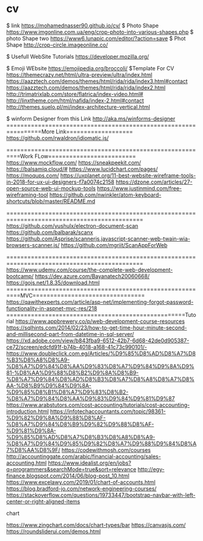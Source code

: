 # cv
$ link https://mohamednasser90.github.io/cv/
$ Photo Shape https://www.imgonline.com.ua/eng/crop-photo-into-various-shapes.php
$ photo Shape two https://www6.lunapic.com/editor/?action=save
$ Phot Shape http://crop-circle.imageonline.co/


$ Usefull WebSite Tutorials
https://developer.mozilla.org/

$ Emoji WEbsite
https://emojipedia.org/broccoli/
$Template For CV
https://themecrazy.net/html/ultra-preview/ultra/index.html
https://aazztech.com/demos/themes/html/rida/rida/index3.html#contact
https://aazztech.com/demos/themes/html/rida/rida/index2.html
http://trimatrixlab.com/store/flatrica/index-video.html#
http://linxtheme.com/html/nafida/index-2.html#contact
http://themes.suelo.pl/mi/index-architecture-vertical.html


$ winform Designer  from this Link
http://aka.ms/winforms-designer
================================================================More Link===================
https://github.com/rwaldron/idiomatic.js/

==========================================================Work FLow=========================
https://www.mockflow.com/
https://sneakpeekit.com/
https://balsamiq.cloud/#
https://www.lucidchart.com/pages/
https://moqups.com/
https://uxplanet.org/11-best-website-wireframe-tools-in-2018-for-ux-ui-designers-f7a0074c2158
https://dzone.com/articles/27-open-source-web-ui-mockup-tools
https://www.justinmind.com/free-wireframing-tool
https://github.com/nwinkler/atom-keyboard-shortcuts/blob/master/README.md

=============================================================================================
https://github.com/yushulx/electron-document-scan
https://github.com/balbarak/scanx
https://github.com/Asprise/scannerjs.javascript-scanner-web-twain-wia-browsers-scanner.js/
https://github.com/mgriit/ScanAppForWeb

=============================================================================================
https://www.udemy.com/course/the-complete-web-development-bootcamp/
https://dev.azure.com/Bayanatech20060668/
https://gojs.net/1.8.35/download.html
==========================================================MVC================================
https://qawithexperts.com/article/asp-net/implementing-forgot-password-functionality-in-aspnet-mvc-res/218
===================================================Tutorial
https://www.appbrewery.co/p/web-development-course-resources
https://sqlhints.com/2014/02/23/how-to-get-time-hour-minute-second-and-millisecond-part-from-datetime-in-sql-server/
https://xd.adobe.com/view/b843fba9-6512-42b7-6d68-42de0d905387-ce72/screen/edcfd91f-b74b-4018-a168-41c73c990101/-
https://www.doubleclick.com.eg/Articles/%D9%85%D8%AD%D8%A7%D8%B3%D8%A8%D8%A9-%D8%A7%D9%84%D8%AA%D9%83%D8%A7%D9%84%D9%8A%D9%81-%D8%AA%D9%88%D8%B2%D9%8A%D8%B9-%D8%A7%D9%84%D8%AD%D8%B3%D8%A7%D8%A8%D8%A7%D8%AA-%D8%B9%D9%84%D9%8A-%D9%85%D8%B1%D8%A7%D9%83%D8%B2-%D8%A7%D9%84%D8%AA%D9%83%D9%84%D9%81%D9%87
https://www.arabstutors.com/cost-accounting/tutorials/cost-accounting-introduction.html
https://infotechaccountants.com/topic/98361-%D9%82%D9%8A%D9%88%D8%AF-%D8%A7%D9%84%D8%B9%D9%82%D9%88%D8%AF-%D9%81%D9%8A-%D9%85%D8%AD%D8%A7%D8%B3%D8%A8%D8%A9-%D8%A7%D9%84%D9%85%D9%82%D8%A7%D9%88%D9%84%D8%A7%D8%AA%D8%9F/
https://codewithmosh.com/courses
http://accountinggate.com/arabic/financial-accounting/sales-accounting.html
https://www.idealist.org/en/jobs?q=programmers&searchMode=true&sort=relevance
http://egy-finance.blogspot.com/2014/06/blog-post_10.html
https://www.excelawy.com/2019/01/chart-of-accounts.html
https://blog.bradford-jo.com/network-engineering-courses/
https://stackoverflow.com/questions/19733447/bootstrap-navbar-with-left-center-or-right-aligned-items



chart

https://www.zingchart.com/docs/chart-types/bar
https://canvasjs.com/
https://roundsliderui.com/demos.html





